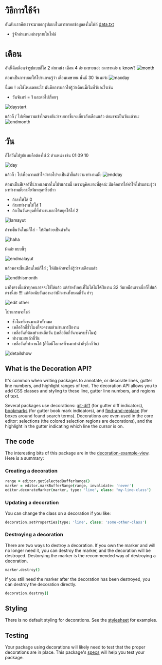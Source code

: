 # วิธีการใช้จ้า

อันดับแรกคือเราจะมาบอกรูปแบบในการกรอกข้อมูลลงในไฟล์ [data.txt](data.txt)

- รู้จักตำแหน่งต่างๆภายในไฟล์

# เดือน

อันนี้คือเดือนจ้ารูปแบบก็ใส่ 2 ตำแหน่ง เดือน 4 อ่ะ เมษายนอ่ะ สงกรานอ่ะ u know?
![month](https://user-images.githubusercontent.com/49481565/58468125-2c846700-8167-11e9-8775-d9f1b0e037cb.gif)

ต่อมาเป็นการบอกให้โปรแกรมรู้ว่า เดือนเมษายน นั้นมี 30 วันนะจ่ะ
![maxday](https://user-images.githubusercontent.com/49481565/58468557-f398c200-8167-11e9-90d8-18f5f0217f32.gif)

นี่เลย ! งงใช่ไหมเลขอะไร มันคือการบอกให้รู้ว่าเดือนนี้เริ่มที่วันอะไรเช่น
- วันจันทร์ = 1 และต่อไปเรื่อยๆ

![daystart](https://user-images.githubusercontent.com/49481565/58468775-630eb180-8168-11e9-858b-f99524ff695a.gif)

แล้วก็ / ไปเพื่อความเข้าใจตรงกันว่าจบการชี้แจงเกี่ยวกับเดือนแล้ว ต่อมาจะเป็นวันแล้วนะ
![endmonth](https://user-images.githubusercontent.com/49481565/58469061-f8aa4100-8168-11e9-9030-2a7f21dc12c7.gif)

# วัน

ก็ใส่วันไปรูปแบบคือต้องใส่ 2 ตำแหน่ง เช่น 01 09 10

![day](https://user-images.githubusercontent.com/49481565/58469303-69515d80-8169-11e9-9f42-07bfc89e5e38.gif)

แล้วก็ : ไปเพื่อความเข้าใจว่าต่อไปจะเป็นตัวชี้แล้วว่ามาทำงานมั้ย
![endday](https://user-images.githubusercontent.com/49481565/58470318-a1f23680-816b-11e9-8303-15a14ee75bdc.gif)

ต่อมาเป็นฟีเจอร์ที่นำเหนอมากในโปรแกรมนี้ เพราะดูคิดเยอะที่สุดล่ะ มันคือการใส่ค่าให้โปรแกรมรู้ว่ามาทำงานมั้ยลามั้ยวันหยุดหรือป่าว
- ถ้าลาให้ใส่ 0
- ถ้ามาทำงานให้ใส่ 1
- ถ้าเป็นวันหยุดที่ที่ทำงานบอกให้หยุดให้ใส่ 2

![lamayut](https://user-images.githubusercontent.com/49481565/58470721-82a7d900-816c-11e9-89e3-8f4feb69dc4a.gif)

ถ้าจะขึ้นวันใหม่ก็ใส่ - ให้มันด้วยเป็นตัวคั่น

![haha](https://media.giphy.com/media/fwEbBZvfaEJKzNGbVX/giphy.gif)

ผิดล่ะ แบบนี้ๆ

![endmalayut](https://user-images.githubusercontent.com/49481565/58471330-cb13c680-816d-11e9-8ac4-876192a87eaf.gif)

แล้วพอจะขึ้นเดือนใหม่ก็ใส่ ; ให้มันด้วยจะได้รู้ว่าจบเดือนแล้ว

![endthismonth](https://user-images.githubusercontent.com/49481565/58471451-1cbc5100-816e-11e9-8b74-b777316df6e4.gif)


มาถึงตรงนี้แล้วทุกคนอาจจะใช้ได้แล้ว แต่สำหรับคนที่ไม่ได้ไม่ได้ฝึกงาน 32 วันเหมือนเราเนี่ยก็ไปแก้ตรงนี้สะ !!!
แต่ต้องนับวันเองนะว่าฝึกงานทั้งหมดกี่วัน ฮ่าๆ

![edit other](https://user-images.githubusercontent.com/49481565/58471665-97856c00-816e-11e9-8137-23740ef52264.gif)

โปรแกรมจะโชว์
- ชั่วโมงที่งานมาแล้วทั้งหมด
- เหลืออีกกี่ชั่วโมงที่จะครบแล้วผ่านการฝึกงาน
- เหลือวันที่ต้องทำงานอีกวัน (เหลืออีกกี่วันจะครบชั่วโมง)
- ทำงานมาแล้วกี่วัน
- เหลือวันที่ทำงานได้ (ก็คือมีโอกาสที่จะมาทำตัวดีๆอีกกี่วัน)

![detailshow](https://user-images.githubusercontent.com/49481565/58522722-c988e380-81eb-11e9-835d-b1f8885b98bb.gif)


## What is the Decoration API?

It's common when writing packages to annotate, or decorate lines, gutter line numbers, and highlight ranges of text. The decoration API allows you to add CSS classes and styling to these line, gutter line numbers, and regions of text.

Several packages use decorations: [git-diff] (for gutter diff indicators), [bookmarks] (for gutter book mark indicators), and [find-and-replace] (for boxes around found search terms). Decorations are even used in the core editor: selections (the colored selection regions are decorations), and the highlight in the gutter indicating which line the cursor is on.

## The code

The interesting bits of this package are in the [decoration-example-view]. Here is a summary:

### Creating a decoration

```coffee
range = editor.getSelectedBufferRange()
marker = editor.markBufferRange(range, invalidate: 'never')
editor.decorateMarker(marker, type: 'line', class: "my-line-class")
```

### Updating a decoration

You can change the class on a decoration if you like:

```coffee
decoration.setProperties(type: 'line', class: 'some-other-class')
```

### Destroying a decoration

There are two ways to destroy a decoration. If you own the marker and will no longer need it, you can destroy the marker, and the decoration will be destroyed. Destorying the marker is the recommended way of destroying a decoration.

```coffee
marker.destroy()
```

If you still need the marker after the decoration has been destroyed, you can destroy the decoration directly.

```coffee
decoration.destroy()
```

## Styling

There is no default styling for decorations. See the [stylesheet] for examples.

## Testing

Your package using decorations will likely need to test that the proper decorations are in place. This package's [specs] will help you test your package.


[git-diff]:https://github.com/atom/git-diff
[find-and-replace]:https://github.com/atom/find-and-replace
[bookmarks]:https://github.com/atom/bookmarks
[decoration-example-view]:https://github.com/atom/decoration-example/blob/master/lib/decoration-example-view.coffee#L40
[stylesheet]:https://github.com/atom/decoration-example/blob/master/styles/decoration-example.less
[specs]: https://github.com/atom/decoration-example/blob/master/spec/decoration-example-spec.coffee#L33
